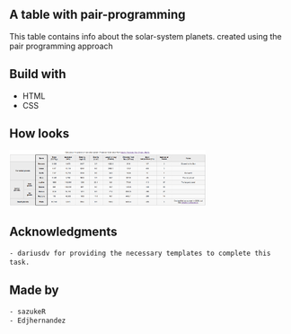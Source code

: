 ## A table with pair-programming
  
  This table contains info about the solar-system planets. created using the pair programming approach

## Build with

  - HTML
  - CSS

## How looks

  <img src="table-finished.png" width="350" height="100">

## Acknowledgments

    - dariusdv for providing the necessary templates to complete this task.
## Made by 

    - sazukeR
    - Edjhernandez